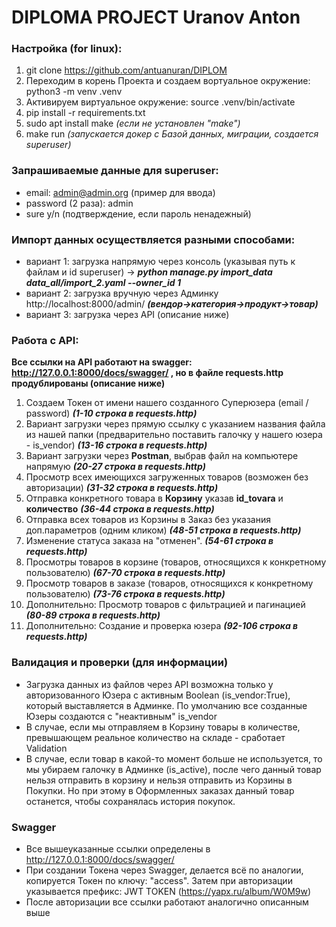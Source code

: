 # DIPLOMA PROJECT Uranov Anton

### Настройка (for linux):
1. git clone https://github.com/antuanuran/DIPLOM
2. Переходим в корень Проекта и создаем вортуальное окружение: python3 -m venv .venv
3. Активируем виртуальное окружение: source .venv/bin/activate
4. pip install -r requirements.txt
5. sudo apt install make  *(если не установлен "make")*
6. make run  *(запускается докер с Базой данных, миграции, создается superuser)*

### Запрашиваемые данные для superuser:
- email: admin@admin.org (пример для ввода)
- password (2 раза): admin
- sure y/n (подтверждение, если пароль ненадежный)

### Импорт данных осуществляется разными способами:
- вариант 1: загрузка напрямую через консоль (указывая путь к файлам и id superuser)
-> ***python manage.py import_data data_all/import_2.yaml --owner_id 1***
- вариант 2: загрузка вручную через Админку http://localhost:8000/admin/ ***(вендор->категория->продукт->товар)***
- вариант 3: загрузка через API (описание ниже)

### Работа с API:
**Все ссылки на API работают на swagger: http://127.0.0.1:8000/docs/swagger/ , но в файле requests.http продублированы (описание ниже)**
1. Создаем Токен от имени нашего созданного Суперюзера (email / password) ***(1-10 строка в requests.http)***
2. Вариант загрузки через прямую ссылку с указанием названия файла из нашей папки (предварительно поставить галочку у нашего юзера - is_vendor) ***(13-16 строка в requests.http)***
3. Вариант загрузки через **Postman**, выбрав файл на компьютере напрямую ***(20-27 строка в requests.http)***
4. Просмотр всех имеющихся загруженных товаров (возможен без авторизации) ***(31-32 строка в requests.http)***
5. Отправка конкретного товара в **Корзину** указав **id_tovara** и **количество** ***(36-44 строка в requests.http)***
6. Отправка всех товаров из Корзины в Заказ без указания доп.параметров (одним кликом) ***(48-51 строка в requests.http)***
7. Изменение статуса заказа на "отменен". ***(54-61 строка в requests.http)***
8. Просмотры товаров в корзине (товаров, относящихся к конкретному пользователю) ***(67-70 строка в requests.http)***
9. Просмотр товаров в заказе (товаров, относящихся к конкретному пользователю) ***(73-76 строка в requests.http)***
10. Дополнительно: Просмотр товаров с фильтрацией и пагинацией ***(80-89 строка в requests.http)***
11. Дополнительно: Создание и проверка юзера ***(92-106 строка в requests.http)***

### Валидация и проверки (для информации)
- Загрузка данных из файлов через API возможна только у авторизованного Юзера с активным Boolean (is_vendor:True), который выставляется в Админке. По умолчанию все созданные Юзеры создаются с "неактивным" is_vendor
- В случае, если мы отправляем в Корзину товары в количестве, превышающем реальное количество на складе - сработает Validation
- В случае, если товар в какой-то момент больше не используется, то мы убираем галочку в Админке (is_active), после чего данный товар нельзя отправить в корзину и нельзя отправить из Корзины в Покупки. Но при этому в Оформленных заказах данный товар останется, чтобы сохранялась история покупок.

### Swagger
- Все вышеуказанные ссылки определены в http://127.0.0.1:8000/docs/swagger/
- При создании Токена через Swagger, делается всё по аналогии, копируется Токен по ключу: "access". Затем при авторизации указывается префикс: JWT TOKEN (https://yapx.ru/album/W0M9w)
- После авторизации все ссылки работают аналогично описанным выше
